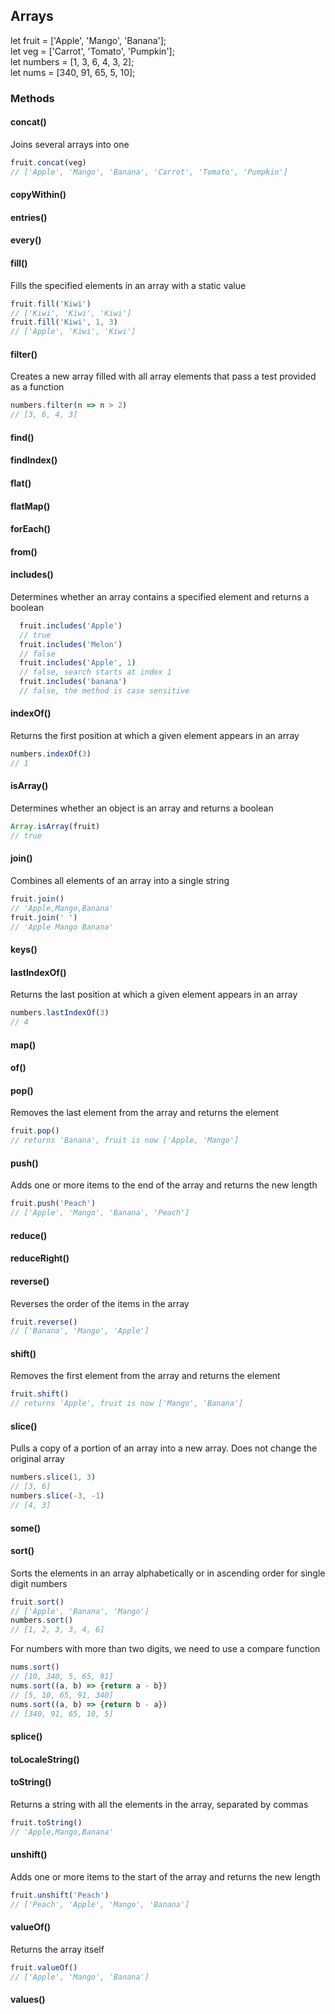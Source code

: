 ## Arrays

let fruit = ['Apple', 'Mango', 'Banana'];\
let veg = ['Carrot', 'Tomato', 'Pumpkin'];\
let numbers = [1, 3, 6, 4, 3, 2];\
let nums = [340, 91, 65, 5, 10];

### Methods

#### concat()

Joins several arrays into one

```javascript
fruit.concat(veg)                        
// ['Apple', 'Mango', 'Banana', 'Carrot', 'Tomato', 'Pumpkin']
```


#### copyWithin()

#### entries()

#### every()

#### fill()

Fills the specified elements in an array with a static value

```javascript
fruit.fill('Kiwi')
// ['Kiwi', 'Kiwi', 'Kiwi']
fruit.fill('Kiwi', 1, 3)
// ['Apple', 'Kiwi', 'Kiwi']
```


#### filter()

Creates a new array filled with all array elements that pass a test provided as a function

```javascript
numbers.filter(n => n > 2)
// [3, 6, 4, 3]
```


#### find()

#### findIndex()

#### flat()

#### flatMap()

#### forEach()

#### from()

#### includes()

Determines whether an array contains a specified element and returns a boolean

```javascript
  fruit.includes('Apple')
  // true
  fruit.includes('Melon')
  // false
  fruit.includes('Apple', 1)
  // false, search starts at index 1
  fruit.includes('banana')
  // false, the method is case sensitive
```


#### indexOf()

Returns the first position at which a given element appears in an array

```javascript
numbers.indexOf(3)
// 1
```


#### isArray()

Determines whether an object is an array and returns a boolean

```javascript
Array.isArray(fruit)
// true
```


#### join()

Combines all elements of an array into a single string

```javascript
fruit.join()
// 'Apple,Mango,Banana'
fruit.join(' ')
// 'Apple Mango Banana'
```


#### keys()

#### lastIndexOf()

Returns the last position at which a given element appears in an array

```javascript
numbers.lastIndexOf(3)
// 4
```


#### map()

#### of()

#### pop()

Removes the last element from the array and returns the element

```javascript
fruit.pop()
// returns 'Banana', fruit is now ['Apple, 'Mango']
```


#### push()

Adds one or more items to the end of the array and returns the new length

```javascript
fruit.push('Peach')                     
// ['Apple', 'Mango', 'Banana', 'Peach']
```


#### reduce()

#### reduceRight()

#### reverse()

Reverses the order of the items in the array

```javascript
fruit.reverse()
// ['Banana', 'Mango', 'Apple']
```


#### shift()

Removes the first element from the array and returns the element

```javascript
fruit.shift()
// returns 'Apple', fruit is now ['Mango', 'Banana']
```


#### slice()

Pulls a copy of a portion of an array into a new array. Does not change the original array

```javascript
numbers.slice(1, 3)
// [3, 6]
numbers.slice(-3, -1)
// [4, 3]
```


#### some()

#### sort()

Sorts the elements in an array alphabetically or in ascending order for single digit numbers

```javascript
fruit.sort()
// ['Apple', 'Banana', 'Mango']
numbers.sort()
// [1, 2, 3, 3, 4, 6]
```

For numbers with more than two digits, we need to use a compare function

```javascript
nums.sort()
// [10, 340, 5, 65, 91]
nums.sort((a, b) => {return a - b})
// [5, 10, 65, 91, 340]
nums.sort((a, b) => {return b - a})
// [340, 91, 65, 10, 5]
```


#### splice()

#### toLocaleString()

#### toString()

Returns a string with all the elements in the array, separated by commas

```javascript
fruit.toString()
// 'Apple,Mango,Banana'
```


#### unshift()

Adds one or more items to the start of the array and returns the new length

```javascript
fruit.unshift('Peach')                   
// ['Peach', 'Apple', 'Mango', 'Banana']
```


#### valueOf()

Returns the array itself

```javascript
fruit.valueOf()
// ['Apple', 'Mango', 'Banana']
```


#### values()
